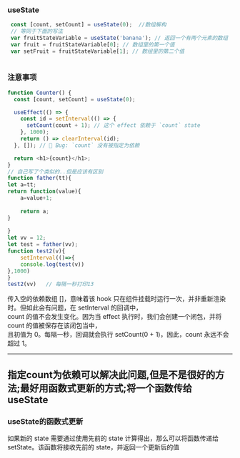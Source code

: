 ### useState
```js
 const [count, setCount] = useState(0);  //数组解构  
 // 等同于下面的写法
 var fruitStateVariable = useState('banana'); // 返回一个有两个元素的数组
 var fruit = fruitStateVariable[0]; // 数组里的第一个值
 var setFruit = fruitStateVariable[1]; // 数组里的第二个值
 
```
### 注意事项 
```js
function Counter() {
  const [count, setCount] = useState(0);

  useEffect(() => {
    const id = setInterval(() => {
      setCount(count + 1); // 这个 effect 依赖于 `count` state
    }, 1000);
    return () => clearInterval(id);
  }, []); // 🔴 Bug: `count` 没有被指定为依赖

  return <h1>{count}</h1>;
}
// 自己写了个类似的..但是应该有区别
function father(tt){
let a=tt;
return function(value){
    a=value+1;
    
    return a;
}
    
}
let vv = 12;
let test = father(vv);
function test2(v){
    setInterval(()=>{
    console.log(test(v))
},1000)
}
test2(vv)   // 每隔一秒打印13

```
传入空的依赖数组 []，意味着该 hook 只在组件挂载时运行一次，并非重新渲染时。但如此会有问题，在 setInterval 的回调中，  
count 的值不会发生变化。因为当 effect 执行时，我们会创建一个闭包，并将 count 的值被保存在该闭包当中，  
且初值为 0。每隔一秒，回调就会执行 setCount(0 + 1)，因此，count 永远不会超过 1。

------------------
指定count为依赖可以解决此问题,但是不是很好的方法;最好用函数式更新的方式;将一个函数传给useState  
------------------------------
### useState的函数式更新
如果新的 state 需要通过使用先前的 state 计算得出，那么可以将函数传递给 setState。该函数将接收先前的 state，并返回一个更新后的值

